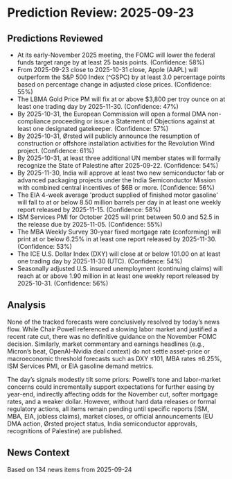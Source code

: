 # Prediction Review: 2025-09-23

## Predictions Reviewed

- At its early-November 2025 meeting, the FOMC will lower the federal funds target range by at least 25 basis points. (Confidence: 58%)
- From 2025-09-23 close to 2025-10-31 close, Apple (AAPL) will outperform the S&P 500 Index (^GSPC) by at least 3.0 percentage points based on percentage change in adjusted close prices. (Confidence: 55%)
- The LBMA Gold Price PM will fix at or above $3,800 per troy ounce on at least one trading day by 2025-11-30. (Confidence: 47%)
- By 2025-10-31, the European Commission will open a formal DMA non-compliance proceeding or issue a Statement of Objections against at least one designated gatekeeper. (Confidence: 57%)
- By 2025-10-31, Ørsted will publicly announce the resumption of construction or offshore installation activities for the Revolution Wind project. (Confidence: 61%)
- By 2025-10-31, at least three additional UN member states will formally recognize the State of Palestine after 2025-09-22. (Confidence: 54%)
- By 2025-11-30, India will approve at least two new semiconductor fab or advanced packaging projects under the India Semiconductor Mission with combined central incentives of $6B or more. (Confidence: 56%)
- The EIA 4-week average 'product supplied of finished motor gasoline' will fall to at or below 8.50 million barrels per day in at least one weekly report released by 2025-11-15. (Confidence: 58%)
- ISM Services PMI for October 2025 will print between 50.0 and 52.5 in the release due by 2025-11-05. (Confidence: 55%)
- The MBA Weekly Survey 30-year fixed mortgage rate (conforming) will print at or below 6.25% in at least one report released by 2025-11-30. (Confidence: 53%)
- The ICE U.S. Dollar Index (DXY) will close at or below 101.00 on at least one trading day by 2025-11-30 (UTC). (Confidence: 54%)
- Seasonally adjusted U.S. insured unemployment (continuing claims) will reach at or above 1.90 million in at least one weekly report released by 2025-10-31. (Confidence: 56%)

## Analysis

None of the tracked forecasts were conclusively resolved by today’s news flow. While Chair Powell referenced a slowing labor market and justified a recent rate cut, there was no definitive guidance on the November FOMC decision. Similarly, market commentary and earnings headlines (e.g., Micron’s beat, OpenAI–Nvidia deal context) do not settle asset-price or macroeconomic threshold forecasts such as DXY ≤101, MBA rates ≤6.25%, ISM Services PMI, or EIA gasoline demand metrics.

The day’s signals modestly tilt some priors: Powell’s tone and labor-market concerns could incrementally support expectations for further easing by year-end, indirectly affecting odds for the November cut, softer mortgage rates, and a weaker dollar. However, without hard data releases or formal regulatory actions, all items remain pending until specific reports (ISM, MBA, EIA, jobless claims), market closes, or official announcements (EU DMA action, Ørsted project status, India semiconductor approvals, recognitions of Palestine) are published.

## News Context

Based on 134 news items from 2025-09-24
